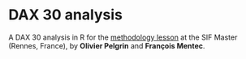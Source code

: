 # DAX 30 analysis

A DAX 30 analysis in R for the [methodology lesson](https://github.com/alegrand/SMPE/blob/master/sessions/2017_09_Rennes/README.org) at the SIF Master (Rennes, France), by **Olivier Pelgrin** and **François Mentec**.
